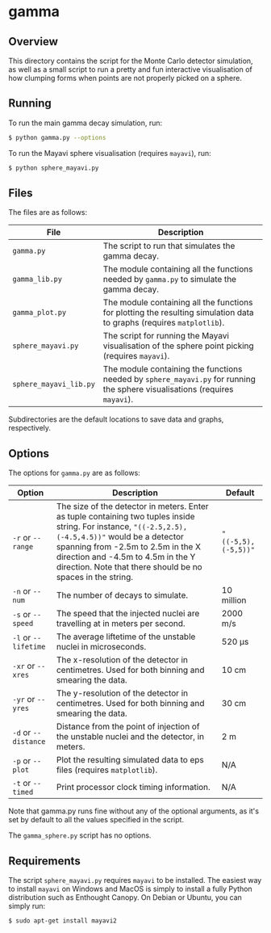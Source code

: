 # gamma

## Overview

This directory contains the script for the Monte Carlo detector simulation, as well as a small script to run a pretty and fun interactive visualisation of how clumping forms when points are not properly picked on a sphere.

## Running

To run the main gamma decay simulation, run:

```bash
$ python gamma.py --options
```

To run the Mayavi sphere visualisation (requires `mayavi`), run:

```bash
$ python sphere_mayavi.py
```

## Files

The files are as follows:

| File | Description |
| ---- | ----------- |
| `gamma.py` | The script to run that simulates the gamma decay. |
| `gamma_lib.py` | The module containing all the functions needed by `gamma.py` to simulate the gamma decay. |
| `gamma_plot.py` | The module containing all the functions for plotting the resulting simulation data to graphs (requires `matplotlib`). |
| `sphere_mayavi.py` | The script for running the Mayavi visualisation of the sphere point picking (requires `mayavi`). |
| `sphere_mayavi_lib.py` | The module containing the functions needed by `sphere_mayavi.py` for running the sphere visualisations (requires `mayavi`). |

Subdirectories are the default locations to save data and graphs, respectively.

## Options

The options for `gamma.py` are as follows:

| Option | Description | Default |
| ------ | ----------- | ------- |
| `-r` or `--range` | The size of the detector in meters. Enter as tuple containing two tuples inside string. For instance, `"((-2.5,2.5),(-4.5,4.5))"` would be a detector spanning from -2.5m to 2.5m in the X direction and -4.5m to 4.5m in the Y direction. Note that there should be no spaces in the string. | `"((-5,5),(-5,5))"` |
| `-n` or `--num` | The number of decays to simulate. | 10 million |
| `-s` or `--speed` | The speed that the injected nuclei are travelling at in meters per second. | 2000 m/s |
| `-l` or `--lifetime` | The average liftetime of the unstable nuclei in microseconds. | 520 &mu;s |
| `-xr` or `--xres` | The x-resolution of the detector in centimetres. Used for both binning and smearing the data. | 10 cm |
| `-yr` or `--yres` | The y-resolution of the detector in centimetres. Used for both binning and smearing the data. | 30 cm |
| `-d` or `--distance` | Distance from the point of injection of the unstable nuclei and the detector, in meters. | 2 m |
| `-p` or `--plot` | Plot the resulting simulated data to eps files (requires `matplotlib`). | N/A |
| `-t` or `--timed` | Print processor clock timing information. | N/A |

Note that gamma.py runs fine without any of the optional arguments, as it's set by default to all the values specified in the script.

The `gamma_sphere.py` script has no options.

## Requirements

The script `sphere_mayavi.py` requires `mayavi` to be installed. The easiest way to install `mayavi` on Windows and MacOS is simply to install a fully Python distribution such as Enthought Canopy. On Debian or Ubuntu, you can simply run:

```bash
$ sudo apt-get install mayavi2
```
